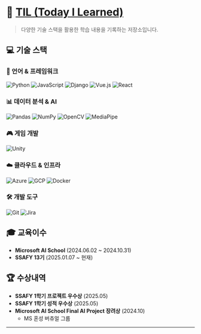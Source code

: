 # 📘 [TIL (Today I Learned)](https://github.com/MYSBS/TIL)

> 다양한 기술 스택을 활용한 학습 내용을 기록하는 저장소입니다.

## 💻 기술 스택

### 🔧 언어 & 프레임워크
![Python](https://img.shields.io/badge/Python-3.12-yellow?style=for-the-badge&logo=python)
![JavaScript](https://img.shields.io/badge/JavaScript-ES6+-F7DF1E?style=for-the-badge&logo=javascript)
![Django](https://img.shields.io/badge/Django-Web%20Framework-092E20?style=for-the-badge&logo=django)
![Vue.js](https://img.shields.io/badge/Vue.js-3.0-4FC08D?style=for-the-badge&logo=vue.js)
![React](https://img.shields.io/badge/React-18.0-61DAFB?style=for-the-badge&logo=react)

### 📊 데이터 분석 & AI
![Pandas](https://img.shields.io/badge/Pandas-2.0.0-blue?style=for-the-badge&logo=pandas)
![NumPy](https://img.shields.io/badge/NumPy-1.24.0-orange?style=for-the-badge&logo=numpy)
![OpenCV](https://img.shields.io/badge/OpenCV-4.7.0-green?style=for-the-badge&logo=opencv)
![MediaPipe](https://img.shields.io/badge/MediaPipe-0.9.0-red?style=for-the-badge&logo=google)

### 🎮 게임 개발
![Unity](https://img.shields.io/badge/Unity-2022.3.0-black?style=for-the-badge&logo=unity)

### ☁️ 클라우드 & 인프라
![Azure](https://img.shields.io/badge/Azure-Cloud%20Platform-blue?style=for-the-badge&logo=microsoft-azure)
![GCP](https://img.shields.io/badge/GCP-Google%20Cloud-red?style=for-the-badge&logo=google-cloud)
![Docker](https://img.shields.io/badge/Docker-Container-2496ED?style=for-the-badge&logo=docker)

### 🛠️ 개발 도구
![Git](https://img.shields.io/badge/Git-Version%20Control-F05032?style=for-the-badge&logo=git)
![Jira](https://img.shields.io/badge/Jira-Project%20Management-0052CC?style=for-the-badge&logo=jira)

## 🎓 교육이수

- **Microsoft AI School** (2024.06.02 ~ 2024.10.31)
- **SSAFY 13기** (2025.01.07 ~ 현재)

## 🏆 수상내역

- **SSAFY 1학기 프로젝트 우수상** (2025.05)
- **SSAFY 1학기 성적 우수상** (2025.05)
- **Microsoft AI School Final AI Project 장려상** (2024.10)
  - MS 혼성 버츄얼 그룹

---

<!--
**MYSBS/MYSBS** is a ✨ *special* ✨ repository because its `README.md` (this file) appears on your GitHub profile.

Here are some ideas to get you started:
- 🔭 I'm currently working on ...
- 🌱 I'm currently learning ...
- 👯 I'm looking to collaborate on ...
- 🤔 I'm looking for help with ...
- 💬 Ask me about ...
- 📫 How to reach me: ...
- 😄 Pronouns: ...
- ⚡ Fun fact: ...
-->
